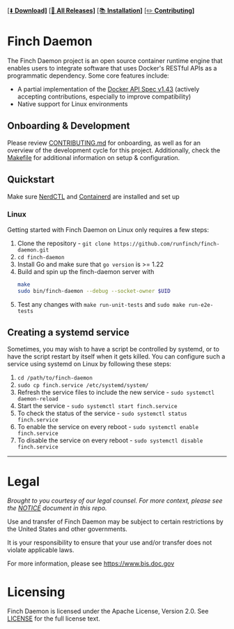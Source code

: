 [[⬇️ **Download]**](https://github.com/runfinch/finch-daemon/releases)
[[🚀 **All Releases]**](https://github.com/runfinch/finch-daemon/releases)
[[📚 **Installation]**](#quickstart)
[[✏️ **Contributing]**](CONTRIBUTING.md)

# Finch Daemon

The Finch Daemon project is an open source container runtime engine that enables users to integrate software that uses Docker's RESTful APIs as a programmatic dependency. Some core features include:

 - A partial implementation of the [Docker API Spec v1.43](https://docs.docker.com/engine/api/v1.43/) (actively accepting contributions, especially to improve compatibility)
 - Native support for Linux environments

## Onboarding & Development

Please review [CONTRIBUTING.md](./CONTRIBUTING.md) for onboarding, as well as for an overview of the development cycle for this project.
Additionally, check the [Makefile](./Makefile) for additional information on setup & configuration.

## Quickstart
Make sure [NerdCTL](https://github.com/containerd/nerdctl) and 
[Containerd](https://github.com/containerd/containerd) are installed and set up

### Linux
Getting started with Finch Daemon on Linux only requires a few steps:

1. Clone the repository - `git clone https://github.com/runfinch/finch-daemon.git`
2. `cd finch-daemon`
3. Install Go and make sure that `go version` is >= 1.22
4. Build and spin up the finch-daemon server with 
   ```bash 
   make
   sudo bin/finch-daemon --debug --socket-owner $UID
   ```
5. Test any changes with `make run-unit-tests` and `sudo make run-e2e-tests`


## Creating a systemd service
Sometimes, you may wish to have a script be controlled by systemd, 
or to have the script restart by itself when it gets killed. 
You can configure such a service using systemd on Linux by following these steps:

1. `cd /path/to/finch-daemon`
2. `sudo cp finch.service /etc/systemd/system/`
3. Refresh the service files to include the new service - `sudo systemctl daemon-reload`
4. Start the service - `sudo systemctl start finch.service`
5. To check the status of the service - `sudo systemctl status finch.service`
6. To enable the service on every reboot - `sudo systemctl enable finch.service`
7. To disable the service on every reboot - `sudo systemctl disable finch.service`

-----


Legal
=====

*Brought to you courtesy of our legal counsel. For more context,
please see the [NOTICE](https://github.com/runfinch/finch-daemon/blob/main/NOTICE) document in this repo.*

Use and transfer of Finch Daemon may be subject to certain restrictions by the
United States and other governments.

It is your responsibility to ensure that your use and/or transfer does not
violate applicable laws.

For more information, please see https://www.bis.doc.gov

Licensing
=========
Finch Daemon is licensed under the Apache License, Version 2.0. 
See [LICENSE](https://github.com/runfinch/finch-daemon/blob/main/LICENSE) for the full license text.